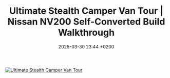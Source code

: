 ﻿---
layout: post
title:  "Ultimate Stealth Camper Van Tour | Nissan NV200 Self-Converted Build Walkthrough"
date:   2025-03-30 23:44 +0200
categories: YouTube links
---

[![Ultimate Stealth Camper Van Tour](https://img.youtube.com/vi/8HL4RQb-ROA/0.jpg)](https://www.youtube.com/watch?v=8HL4RQb-ROA)
